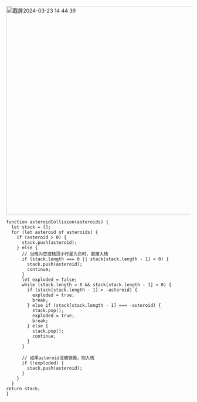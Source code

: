 <img width="567" alt="截屏2024-03-23 14 44 39" src="https://github.com/xkong-study/gucheng_algorithm/assets/100473178/85c2aa9b-a5f6-4dea-b66a-d5a4893b0f2b">

```code
function asteroidCollision(asteroids) {
  let stack = [];
  for (let asteroid of asteroids) {
    if (asteroid > 0) {
      stack.push(asteroid);
    } else {
      // 当栈为空或栈顶小行星为负时，直接入栈
      if (stack.length === 0 || stack[stack.length - 1] < 0) {
        stack.push(asteroid);
        continue;
      }
      let exploded = false;
      while (stack.length > 0 && stack[stack.length - 1] > 0) {
        if (stack[stack.length - 1] > -asteroid) {
          exploded = true;
          break;
        } else if (stack[stack.length - 1] === -asteroid) {
          stack.pop();
          exploded = true;
          break;
        } else {
          stack.pop();
          continue;
        }
      }

      // 如果asteroid没被销毁，则入栈
      if (!exploded) {
        stack.push(asteroid);
      }
    }
  }
return stack;
}

```

